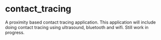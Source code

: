 # contact_tracing

A proximity based contact tracing application. This application will include doing contact tracing using ultrasound, bluetooth and wifi. Still work in progress.
